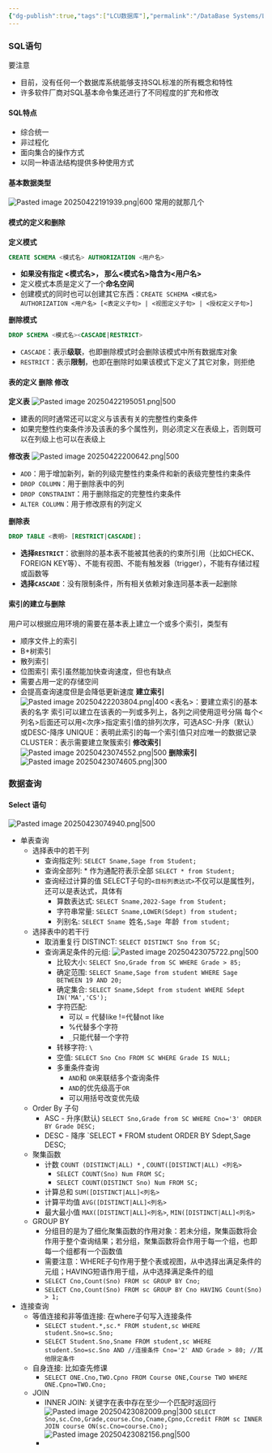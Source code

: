 ```yaml
---
{"dg-publish":true,"tags":["LCU数据库"],"permalink":"/DataBase Systems/LCU Database System/SQL 语句/","dgPassFrontmatter":true,"noteIcon":"","created":"2025-04-20T11:36:28.694+08:00","updated":"2025-04-23T08:22:03.493+08:00"}
---
```


### SQL语句
要注意
- 目前，没有任何一个数据库系统能够支持SQL标准的所有概念和特性
- 许多软件厂商对SQL基本命令集还进行了不同程度的扩充和修改

#### SQL特点
- 综合统一
- 非过程化
- 面向集合的操作方式
- 以同一种语法结构提供多种使用方式

#### 基本数据类型
![Pasted image 20250422191939.png|600](/img/user/accessory/Pasted%20image%2020250422191939.png)
常用的就那几个


#### 模式的定义和删除
**定义模式**
```sql
CREATE SCHEMA <模式名> AUTHORIZATION <用户名>
```
- **如果没有指定 <模式名>， 那么<模式名>隐含为<用户名>**
- 定义模式本质是定义了一个**命名空间**
- 创建模式的同时也可以创建其它东西：`CREATE SCHEMA <模式名> AUTHORIZATION <用户名> [<表定义子句> | <视图定义子句> | <授权定义子句>]`

**删除模式**
```SQL
DROP SCHEMA <模式名><CASCADE|RESTRICT>
```
- `CASCADE`：表示**级联**，也即删除模式时会删除该模式中所有数据库对象
- `RESTRICT`：表示**限制**，也即在删除时如果该模式下定义了其它对象，则拒绝

#### 表的定义 删除 修改
**定义表**
![Pasted image 20250422195051.png|500](/img/user/accessory/Pasted%20image%2020250422195051.png)

- 建表的同时通常还可以定义与该表有关的完整性约束条件
- 如果完整性约束条件涉及该表的多个属性列，则必须定义在表级上，否则既可以在列级上也可以在表级上

**修改表**
![Pasted image 20250422200642.png|500](/img/user/accessory/Pasted%20image%2020250422200642.png)

- `ADD`：用于增加新列，新的列级完整性约束条件和新的表级完整性约束条件
- `DROP COLUMN`：用于删除表中的列
- `DROP CONSTRAINT`：用于删除指定的完整性约束条件
- `ALTER COLUMN`：用于修改原有的列定义

**删除表**
```SQL
DROP TABLE <表明> [RESTRICT|CASCADE]；
```
- **选择`RESTRICT`**：欲删除的基本表不能被其他表的约束所引用（比如CHECK、FOREIGN KEY等）、不能有视图、不能有触发器（trigger），不能有存储过程或函数等
- **选择`CASCADE`**：没有限制条件，所有相关依赖对象连同基本表一起删除

#### 索引的建立与删除
用户可以根据应用环境的需要在基本表上建立一个或多个索引，类型有
- 顺序文件上的索引
- B+树索引
- 散列索引
- 位图索引
索引虽然能加快查询速度，但也有缺点
- 需要占用一定的存储空间
- 会提高查询速度但是会降低更新速度
**建立索引**
![Pasted image 20250422203804.png|400](/img/user/accessory/Pasted%20image%2020250422203804.png)
<表名>：要建立索引的基本表的名字
索引可以建立在该表的一列或多列上，各列之间使用逗号分隔
每个<列名>后面还可以用<次序>指定索引值的排列次序，可选ASC-升序（默认）或DESC-降序
UNIQUE：表明此索引的每一个索引值只对应唯一的数据记录
CLUSTER：表示需要建立聚簇索引
**修改索引**
![Pasted image 20250423074552.png|500](/img/user/accessory/Pasted%20image%2020250423074552.png)
**删除索引**
![Pasted image 20250423074605.png|300](/img/user/accessory/Pasted%20image%2020250423074605.png)

### 数据查询
#### Select 语句
![Pasted image 20250423074940.png|500](/img/user/accessory/Pasted%20image%2020250423074940.png)

- 单表查询
	- 选择表中的若干列
		- 查询指定列: `SELECT Sname,Sage from Student;`
		- 查询全部列: * 作为通配符表示全部 `SELECT * from Student;`
		- 查询经过计算的值 SELECT子句的`<目标列表达式>`不仅可以是属性列，还可以是表达式，具体有
			- 算数表达式: `SELECT Sname,2022-Sage from Student;`
			- 字符串常量: `SELECT Sname,LOWER(Sdept) from student;`
			- 列别名: `SELECT Sname `姓名`,Sage `年龄` from student;`
	- 选择表中的若干行
		- 取消重复行 DISTINCT: `SELECT DISTINCT Sno from SC;`
		- 查询满足条件的元组: ![Pasted image 20250423075722.png|500](/img/user/accessory/Pasted%20image%2020250423075722.png)
			- 比较大小: `SELECT Sno,Grade from SC WHERE Grade > 85;`
			- 确定范围: `SELECT Sname,Sage from student WHERE Sage BETWEEN 19 AND 20;`
			- 确定集合: `SELECT Sname,Sdept from student WHERE Sdept IN('MA','CS');`
			- 字符匹配:
				- 可以 = 代替like !=代替not like
				- %代替多个字符
				- `_`只能代替一个字符
			- 转移字符: `\`
			- 空值: `SELECT Sno Cno FROM SC WHERE Grade IS NULL;`
			- 多重条件查询
				- `AND`和 `OR`来联结多个查询条件
				- `AND`的优先级高于`OR`
				- 可以用括号改变优先级
	- Order By 子句
		- ASC - 升序(默认) `SELECT Sno,Grade from SC WHERE Cno='3' ORDER BY Grade DESC;`
		- DESC - 降序 `SELECT * FROM student ORDER BY Sdept,Sage DESC;
	- 聚集函数
		- 计数 `COUNT (DISTINCT|ALL) *` , `COUNT([DISTINCT|ALL) <列名>`
			- `SELECT COUNT(Sno) Num FROM SC;`
			- `SELECT COUNT(DISTINCT Sno) Num FROM SC;`
		- 计算总和 `SUM([DISTINCT|ALL]<列名>`
		- 计算平均值 `AVG([DISTINCT|ALL]<列名>`
		- 最大最小值 `MAX([DISTINCT|ALL]<列名>`, `MIN([DISTINCT|ALL]<列名>`
	- GROUP BY
		- 分组目的是为了细化聚集函数的作用对象：若未分组，聚集函数将会作用于整个查询结果；若分组，聚集函数将会作用于每一个组，也即每一个组都有一个函数值
		- 需要注意：WHERE子句作用于整个表或视图，从中选择出满足条件的元组；HAVING短语作用于组，从中选择满足条件的组
		- `SELECT Cno,Count(Sno) FROM sc GROUP BY Cno;`
		- `SELECT Cno,Count(Sno) FROM sc GROUP BY Cno HAVING Count(Sno) > 1;`
- 连接查询
	- 等值连接和非等值连接: 在where子句写入连接条件
		- `SELECT student.*,sc.* FROM student,sc WHERE student.Sno=sc.Sno;`
		- `SELECT Student.Sno,Sname FROM student,sc WHERE student.Sno=sc.Sno AND //连接条件 Cno='2' AND Grade > 80; //其他限定条件`
	- 自身连接: 比如查先修课
		- `SELECT ONE.Cno,TWO.Cpno FROM Course ONE,Course TWO WHERE ONE.Cpno=TWO.Cno;`
	- JOIN
		- INNER JOIN: 关键字在表中存在至少一个匹配时返回行 ![Pasted image 20250423082009.png|300](/img/user/accessory/Pasted%20image%2020250423082009.png) `SELECT Sno,sc.Cno,Grade,course.Cno,Cname,Cpno,Ccredit FROM sc INNER JOIN course ON(sc.Cno=course.Cno);` ![Pasted image 20250423082156.png|500](/img/user/accessory/Pasted%20image%2020250423082156.png)
		- 